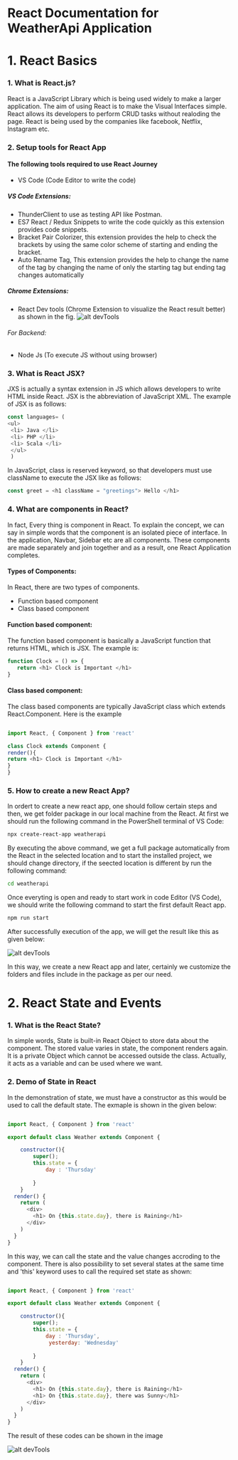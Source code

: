 # React Documentation for WeatherApi Application

# 1. React Basics
 ### 1. What is React.js?

React is a JavaScript Library which is being used widely to make a larger application. The aim of using React is to make the Visual Interfaces simple. React allows its developers to perform CRUD tasks without realoding the page. React is being used by the companies like facebook, Netflix, Instagram etc.

 ### 2. Setup tools for React App
 
 #### The following tools required to use React Journey
 - VS Code (Code Editor to write the code)
 ##### VS Code Extensions:
  - ThunderClient to use as testing API like Postman.
  - ES7 React / Redux Snippets to write the code quickly as this extension provides code snippets.
  - Bracket Pair Colorizer, this extension provides the help to check the brackets by using the same color scheme of starting and ending the bracket.
  - Auto Rename Tag, This extension provides the help to change the name of the tag by changing the name of only the starting tag but ending tag changes automatically
 ##### Chrome Extensions:
 - React Dev tools (Chrome Extension to visualize the React result better) as shown in the fig.
  ![alt devTools](images/React_dev_tools.PNG)
 ###### For Backend:
 - Node Js (To execute JS without using browser)

### 3. What is React JSX?

JXS is actually a syntax extension in JS which allows developers to write HTML inside React. JSX is the abbreviation of JavaScript XML. The example of JSX is as follows:

```javascript
const languages= (
<ul>
 <li> Java </li>
 <li> PHP </li>
 <li> Scala </li>
 </ul>
 )
```
In JavaScript, class is reserved keyword, so that developers must use className to execute the JSX like as follows:

```javascript
const greet = <h1 className = "greetings"> Hello </h1>

```

### 4. What are components in React?

In fact, Every thing is component in React. To explain the concept, we can say in simple words that the component is an isolated piece of interface. In the application, Navbar, Sidebar etc are all components. These components are made separately and join together and as a result, one React Application completes.

#### Types of Components:
In React, there are two types of components.
- Function based component
- Class based component

#### Function based component:

The function based component is basically a JavaScript function that returns HTML, which is JSX. The example is:

```javascript
function Clock = () => {
   return <h1> Clock is Important </h1>
}
```

#### Class based component:

The class based components are typically JavaScript class which extends React.Component. Here is the example

```javascript

import React, { Component } from 'react'

class Clock extends Component {
render(){
return <h1> Clock is Important </h1>
}
}

```

### 5. How to create a new React App?

In ordert to create a new react app, one should follow certain steps and then, we get folder package in our local machine from the React. At first we should run the following command in the PowerShell terminal of VS Code:

```bash
npx create-react-app weatherapi
```

By executing the above command, we get a full package automatically from the React in the selected location and to start the installed project, we should change directory, if the seected location is different by run the following command:

```bash
cd weatherapi
```

Once everyting is open and ready to start work in code Editor (VS Code), we should write the following command to start the first default React app.

```bash
npm run start
```
After successfully execution of the app, we will get the result like this as given below:

![alt devTools](images/Start_Screen.PNG)

In this way, we create a new React app and later, certainly we customize the folders and files include in the package as per our need.


# 2. React State and Events

### 1. What is the React State?

In simple words, State is built-in React Object to store data about the component. The stored value varies in state, the component renders again. It is a private Object which cannot be accessed outside the class. Actually, it acts as a variable and can be used where we want.

### 2. Demo of State in React

In the demonstration of state, we must have a constructor as this would be used to call the default state. The exmaple is shown in the given below:
```javascript

import React, { Component } from 'react'

export default class Weather extends Component {

    constructor(){
        super();
        this.state = {
            day : 'Thursday'
            
        }
    }
  render() {
    return (
      <div>
        <h1> On {this.state.day}, there is Raining</h1>
      </div>
    )
  }
}


```

In this way, we can call the state and the value changes accroding to the component. There is also possibility to set several states at the same time and 'this' keyword uses to call the required set state as shown:

```javascript

import React, { Component } from 'react'

export default class Weather extends Component {

    constructor(){
        super();
        this.state = {
            day : 'Thursday',
             yesterday: 'Wednesday'
            
        }
    }
  render() {
    return (
      <div>
        <h1> On {this.state.day}, there is Raining</h1>
        <h1> On {this.state.day}, there was Sunny</h1>
      </div>
    )
  }
}


```

The result of these codes can be shown in the image

![alt devTools](images/Start_Screen.PNG)

